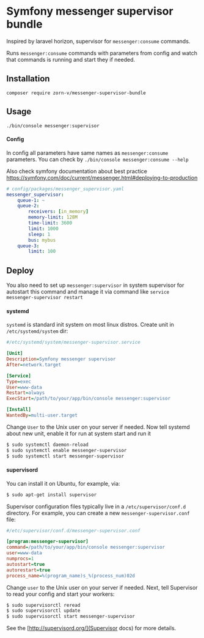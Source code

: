 # Symfony messenger supervisor bundle

Inspired by laravel horizon, supervisor for `messenger:consume` commands.

Runs `messenger:consume` commands with parameters from config and watch that commands is running and start they if needed.


## Installation

`composer require zorn-v/messenger-supervisor-bundle`


## Usage

`./bin/console messenger:supervisor`

#### Config

In config all parameters have same names as `messenger:consume` parameters.
You can check by `./bin/console messenger:consume --help`

Also check symfony documentation about best practice https://symfony.com/doc/current/messenger.html#deploying-to-production

```yaml
# config/packages/messenger_supervisor.yaml
messenger_supervisor:
    queue-1: ~
    queue-2:
        receivers: [in_memory]
        memory-limit: 128M
        time-limit: 3600
        limit: 1000
        sleep: 1
        bus: mybus
    queue-3:
        limit: 100
```

## Deploy

You also need to set up `messenger:supervisor` in system supervisor for autostart this command and manage it via command like `service messenger-supervisor restart`

#### systemd

`systemd` is standard init system on most linux distros.
Create unit in `/etc/systemd/system` dir:

```ini
#/etc/systemd/system/messenger-supervisor.service

[Unit]
Description=Symfony messenger supervisor
After=network.target

[Service]
Type=exec
User=www-data
Restart=always
ExecStart=/path/to/your/app/bin/console messenger:supervisor

[Install]
WantedBy=multi-user.target
```

Change `User` to the Unix user on your server if needed.
Now tell systemd about new unit, enable it for run at system start and run it

```sh
$ sudo systemctl daemon-reload
$ sudo systemctl enable messenger-supervisor
$ sudo systemctl start messenger-supervisor
```

#### supervisord

You can install it on Ubuntu, for example, via:

```sh
$ sudo apt-get install supervisor
```

Supervisor configuration files typically live in a `/etc/supervisor/conf.d` directory.
For example, you can create a new `messenger-supervisor.conf` file:

```ini
#/etc/supervisor/conf.d/messenger-supervisor.conf

[program:messenger-supervisor]
command=/path/to/your/app/bin/console messenger:supervisor
user=www-data
numprocs=1
autostart=true
autorestart=true
process_name=%(program_name)s_%(process_num)02d
```

Change `user` to the Unix user on your server if needed. Next, tell Supervisor to read your config and start your workers:

```sh
$ sudo supervisorctl reread
$ sudo supervisorctl update
$ sudo supervisorctl start messenger-supervisor
```

See the [http://supervisord.org/](Supervisor docs) for more details.
